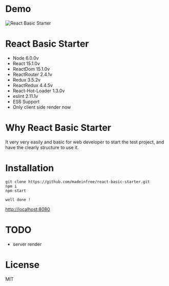 # Demo
![React Basic Starter](http://i.imgur.com/Gu7lMLU.png)

# React Basic Starter
* Node 6.0.0v
* React 15.1.0v
* ReactDom 15.1.0v
* ReactRouter 2.4.1v
* Redux 3.5.2v
* ReactRedux 4.4.5v
* React-Hot-Loader 1.3.0v
* eslint 2.11.1v
* ES6 Support
* Only client side render now

# Why React Basic Starter
It very very easily and basic for web developer to start the test project, and have the clearly structure to use it.

# Installation
```
git clone https://github.com/madeinfree/react-basic-starter.git
npm i
npm start

well done !
```
[http://localhost:8080](http://localhost:8080)

# TODO
* server render

# License
MIT
